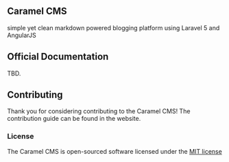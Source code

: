 ## Caramel CMS

simple yet clean markdown powered blogging platform using Laravel 5 and AngularJS

## Official Documentation

TBD.

## Contributing

Thank you for considering contributing to the Caramel CMS! The contribution guide can be found in the website.

### License

The Caramel CMS is open-sourced software licensed under the [MIT license](http://opensource.org/licenses/MIT)

